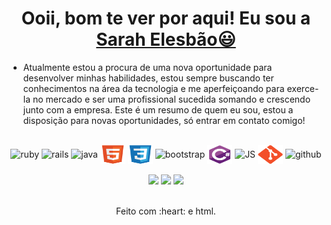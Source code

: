   <h1 align="center">
    Ooii, bom te ver por aqui! Eu sou a
    <a href="https://www.linkedin.com/in/sarah-elesbao/"> Sarah Elesbão😃️</a>
  </h1>

* Atualmente estou a procura de uma nova oportunidade para desenvolver minhas habilidades, estou sempre buscando ter conhecimentos na área da tecnologia e me aperfeiçoando para exerce-la no mercado e ser uma profissional sucedida somando e crescendo junto com a empresa.
 Este é um resumo de quem eu sou, estou a disposição para novas oportunidades, só entrar em contato comigo!

<div style="display: inline_block" align="center"><br>
  <img align="center" alt="ruby" height="30" width="40" src="https://cdn.jsdelivr.net/gh/devicons/devicon/icons/ruby/ruby-original.svg">
  <img align="center" alt="rails" height="40" width="45" src="https://cdn.jsdelivr.net/gh/devicons/devicon/icons/rails/rails-plain-wordmark.svg">
  <img align="center" alt="java" height="40" width="45" src="https://cdn.jsdelivr.net/gh/devicons/devicon/icons/java/java-original-wordmark.svg">
  <img align="center" alt="HTML" height="30" width="40" src="https://raw.githubusercontent.com/devicons/devicon/master/icons/html5/html5-original.svg">
  <img align="center" alt="CSS" height="30" width="40" src="https://raw.githubusercontent.com/devicons/devicon/master/icons/css3/css3-original.svg">
  <img align="center" alt="bootstrap" height="30" width="40" src="https://cdn.jsdelivr.net/gh/devicons/devicon/icons/bootstrap/bootstrap-original.svg">
  <img align="center" alt="Csharp" height="30" width="40" src="https://raw.githubusercontent.com/devicons/devicon/master/icons/csharp/csharp-original.svg">
  <img align="center" alt="JS" height="30" width="40" src="https://cdn.jsdelivr.net/gh/devicons/devicon/icons/javascript/javascript-original.svg">
  <img align="center" alt="git" height="30" width="40" src="https://raw.githubusercontent.com/devicons/devicon/master/icons/git/git-original.svg">
  <img align="center" alt="github" height="30" width="40" src="https://cdn.jsdelivr.net/gh/devicons/devicon/icons/github/github-original-wordmark.svg"/>  
</div>

 <br>
 
<div align="center"> 
  <a href="https://www.instagram.com/sarah.elesbao/" target="_blank"><img src="https://img.shields.io/badge/-Instagram-%23E4405F?style=for-the-badge&logo=instagram&logoColor=white" target="_blank"></a>
  <a href = "mailto:sarahelesbao12@gmail.com"><img src="https://img.shields.io/badge/-Gmail-%23333?style=for-the-badge&logo=gmail&logoColor=white" target="_blank"></a>
  <a href="https://www.linkedin.com/in/sarah-elesbao/" target="_blank"><img src="https://img.shields.io/badge/-LinkedIn-%230077B5?style=for-the-badge&logo=linkedin&logoColor=white" target="_blank"></a>  
</div>

 <br>
 
<div align="center">
  <p>Feito com :heart: e html.</p>
</div>
